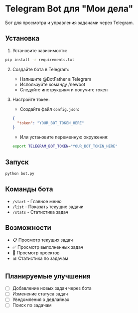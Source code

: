 # Telegram Bot для "Мои дела"

Бот для просмотра и управления задачами через Telegram.

## Установка

1. Установите зависимости:
```bash
pip install -r requirements.txt
```

2. Создайте бота в Telegram:
   - Напишите @BotFather в Telegram
   - Используйте команду /newbot
   - Следуйте инструкциям и получите токен

3. Настройте токен:
   - Создайте файл `config.json`:
   ```json
   {
     "token": "YOUR_BOT_TOKEN_HERE"
   }
   ```
   - Или установите переменную окружения:
   ```bash
   export TELEGRAM_BOT_TOKEN="YOUR_BOT_TOKEN_HERE"
   ```

## Запуск

```bash
python bot.py
```

## Команды бота

- `/start` - Главное меню
- `/list` - Показать текущие задачи
- `/stats` - Статистика задач

## Возможности

- 📋 Просмотр текущих задач
- ✅ Просмотр выполненных задач
- 📁 Просмотр проектов
- 📊 Статистика по задачам

## Планируемые улучшения

- [ ] Добавление новых задач через бота
- [ ] Изменение статуса задач
- [ ] Уведомления о дедлайнах
- [ ] Поиск по задачам